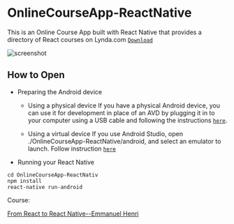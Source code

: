 # OnlineCourseApp-ReactNative
This is an Online Course App built with React Native that provides a directory of React courses on Lynda.com
[`Download`](https://play.google.com/store/apps/details?id=com.courses)

![screenshot](screen.gif)

## How to Open
 - Preparing the Android device
    - Using a physical device
If you have a physical Android device, you can use it for development in place of an AVD by plugging it in to your computer using a USB cable and following the instructions [`here`](http://facebook.github.io/react-native/docs/running-on-device).

    - Using a virtual device
If you use Android Studio, open ./OnlineCourseApp-ReactNative/android, and select an emulator to launch. Follow instruction [`here`](http://facebook.github.io/react-native/docs/getting-started#preparing-the-android-device)

 - Running your React Native 
 ```
cd OnlineCourseApp-ReactNativ
npm install
react-native run-android
```

Course:

[From React to React Native--Emmanuel Henri](https://www.lynda.com/React-Native-tutorials/From-React-React-Native/577371-2.html)
